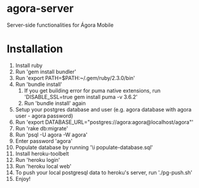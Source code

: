 # agora-server
Server-side functionalities for Ágora Mobile

# Installation

1. Install ruby
2. Run 'gem install bundler'
3. Run 'export PATH=$PATH:~/.gem/ruby/2.3.0/bin'
4. Run 'bundle install'
    1. If you get building error for puma native extensions, run 'DISABLE_SSL=true gem install puma -v 3.6.2'
    2. Run 'bundle install' again
5. Setup your postgres database and user (e.g. agora database with agora user - agora password)
6. Run 'export DATABASE_URL="postgres://agora:agora@localhost/agora"'
7. Run 'rake db:migrate'
8. Run 'psql -U agora -W agora'
9. Enter password 'agora'
10. Populate database by running '\i populate-database.sql'
11. Install heroku-toolbelt
12. Run 'heroku login'
13. Run 'heroku local web'
14. To push your local postgresql data to heroku's server, run './pg-push.sh'
15. Enjoy!
